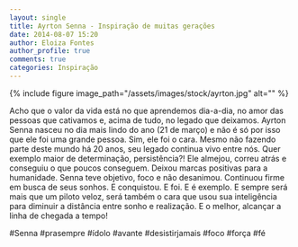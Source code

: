 ```yaml
---
layout: single
title: Ayrton Senna - Inspiração de muitas gerações
date: 2014-08-07 15:20
author: Eloiza Fontes
author_profile: true
comments: true
categories: Inspiração
---
```


{% include figure image_path="/assets/images/stock/ayrton.jpg" alt=""  %}

Acho que o valor da vida está no que aprendemos dia-a-dia, no amor das pessoas que cativamos e, acima de tudo, no legado que deixamos. Ayrton Senna nasceu no dia mais lindo do ano (21 de março) e não é só por isso que ele foi uma grande pessoa. Sim, ele foi o cara. Mesmo não fazendo parte deste mundo há 20 anos, seu legado continua vivo entre nós. Quer exemplo maior de determinação, persistência?! Ele almejou, correu atrás e conseguiu o que poucos conseguem. Deixou marcas positivas para a humanidade. Senna teve objetivo, foco e não desanimou. Continuou firme em busca de seus sonhos. E conquistou. E foi. E é exemplo. E sempre será mais que um piloto veloz, será também o cara que usou sua inteligência para diminuir a distância entre sonho e realização. E o melhor, alcançar a linha de chegada a tempo! 

#Senna #prasempre #ídolo #avante #desistirjamais #foco #força #fé


